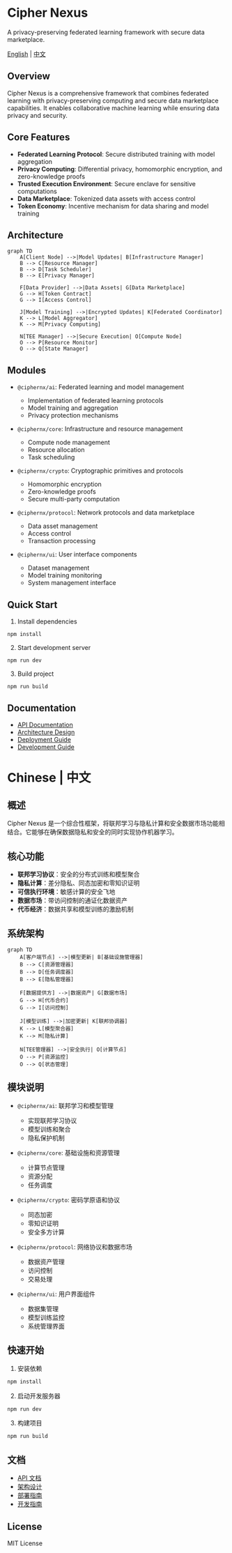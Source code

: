 # Cipher Nexus

A privacy-preserving federated learning framework with secure data marketplace.

[English](#overview) | [中文](#chinese)

## Overview

Cipher Nexus is a comprehensive framework that combines federated learning with privacy-preserving computing and secure data marketplace capabilities. It enables collaborative machine learning while ensuring data privacy and security.

## Core Features

- **Federated Learning Protocol**: Secure distributed training with model aggregation
- **Privacy Computing**: Differential privacy, homomorphic encryption, and zero-knowledge proofs
- **Trusted Execution Environment**: Secure enclave for sensitive computations
- **Data Marketplace**: Tokenized data assets with access control
- **Token Economy**: Incentive mechanism for data sharing and model training

## Architecture

```mermaid
graph TD
    A[Client Node] -->|Model Updates| B[Infrastructure Manager]
    B --> C[Resource Manager]
    B --> D[Task Scheduler]
    B --> E[Privacy Manager]
    
    F[Data Provider] -->|Data Assets| G[Data Marketplace]
    G --> H[Token Contract]
    G --> I[Access Control]
    
    J[Model Training] -->|Encrypted Updates| K[Federated Coordinator]
    K --> L[Model Aggregator]
    K --> M[Privacy Computing]
    
    N[TEE Manager] -->|Secure Execution| O[Compute Node]
    O --> P[Resource Monitor]
    O --> Q[State Manager]
```

## Modules

- `@ciphernx/ai`: Federated learning and model management
  - Implementation of federated learning protocols
  - Model training and aggregation
  - Privacy protection mechanisms
  
- `@ciphernx/core`: Infrastructure and resource management
  - Compute node management
  - Resource allocation
  - Task scheduling
  
- `@ciphernx/crypto`: Cryptographic primitives and protocols
  - Homomorphic encryption
  - Zero-knowledge proofs
  - Secure multi-party computation
  
- `@ciphernx/protocol`: Network protocols and data marketplace
  - Data asset management
  - Access control
  - Transaction processing
  
- `@ciphernx/ui`: User interface components
  - Dataset management
  - Model training monitoring
  - System management interface

## Quick Start

1. Install dependencies
```bash
npm install
```

2. Start development server
```bash
npm run dev
```

3. Build project
```bash
npm run build
```

## Documentation

- [API Documentation](docs/API.md)
- [Architecture Design](docs/ARCHITECTURE.md)
- [Deployment Guide](docs/DEPLOYMENT.md)
- [Development Guide](docs/DEVELOPMENT.md)

# Chinese | 中文

## 概述

Cipher Nexus 是一个综合性框架，将联邦学习与隐私计算和安全数据市场功能相结合。它能够在确保数据隐私和安全的同时实现协作机器学习。

## 核心功能

- **联邦学习协议**：安全的分布式训练和模型聚合
- **隐私计算**：差分隐私、同态加密和零知识证明
- **可信执行环境**：敏感计算的安全飞地
- **数据市场**：带访问控制的通证化数据资产
- **代币经济**：数据共享和模型训练的激励机制

## 系统架构

```mermaid
graph TD
    A[客户端节点] -->|模型更新| B[基础设施管理器]
    B --> C[资源管理器]
    B --> D[任务调度器]
    B --> E[隐私管理器]
    
    F[数据提供方] -->|数据资产| G[数据市场]
    G --> H[代币合约]
    G --> I[访问控制]
    
    J[模型训练] -->|加密更新| K[联邦协调器]
    K --> L[模型聚合器]
    K --> M[隐私计算]
    
    N[TEE管理器] -->|安全执行| O[计算节点]
    O --> P[资源监控]
    O --> Q[状态管理]
```

## 模块说明

- `@ciphernx/ai`: 联邦学习和模型管理
  - 实现联邦学习协议
  - 模型训练和聚合
  - 隐私保护机制
  
- `@ciphernx/core`: 基础设施和资源管理
  - 计算节点管理
  - 资源分配
  - 任务调度
  
- `@ciphernx/crypto`: 密码学原语和协议
  - 同态加密
  - 零知识证明
  - 安全多方计算
  
- `@ciphernx/protocol`: 网络协议和数据市场
  - 数据资产管理
  - 访问控制
  - 交易处理
  
- `@ciphernx/ui`: 用户界面组件
  - 数据集管理
  - 模型训练监控
  - 系统管理界面

## 快速开始

1. 安装依赖
```bash
npm install
```

2. 启动开发服务器
```bash
npm run dev
```

3. 构建项目
```bash
npm run build
```

## 文档

- [API 文档](docs/API.md)
- [架构设计](docs/ARCHITECTURE.md)
- [部署指南](docs/DEPLOYMENT.md)
- [开发指南](docs/DEVELOPMENT.md)

## License

MIT License 